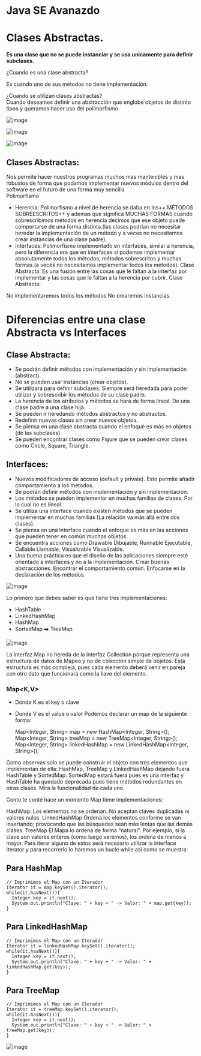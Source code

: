 # Java SE Avanazdo


# Clases Abstractas.

**Es una clase que no se puede instanciar y se usa unicamente para definir subclases.**

¿Cuando es una clase abstracta?  

Es cuando uno de sus métodos no tiene implementación.  

¿Cuando se utilizan clases abstractas?  
Cuando deseamos definir una abstracción que englobe objetos de distinto tipos y queramos hacer uso del polimorfismo.

![image](https://user-images.githubusercontent.com/31891276/140630910-646220bb-5d80-4a2d-9df5-04f75e74541a.png)


![image](https://user-images.githubusercontent.com/31891276/140630934-7308652f-b9e1-4475-ac9a-27ea29f01c3d.png)


![image](https://user-images.githubusercontent.com/31891276/140630936-9a97f848-f11e-4384-b0db-d59987ff3793.png)


## Clases Abstractas: 

Nos permite hacer nuestros programas muchos mas mantenibles y mas robustos de forma que podamos implementar nuevos módulos dentro del software en el futuro de una forma muy sencilla  
Polimorfismo  

* Herencia: Polimorfismo a nivel de herencia se daba en los++ MÉTODOS SOBREESCRITOS++ y ademas que significa MUCHAS FORMAS cuando sobrescribimos métodos en herencia decimos que ese objeto puede comportarse de una forma distinta.(las clases podrían no necesitar heredar la implementación de un método y a veces no necesitamos crear instancias de una clase padre).
* Interfaces: Polimorfismo implementado en interfaces, similar a herencia, pero la diferencia era que en interfaces si podemos implementar absolutamente todos los métodos, métodos sobrescritos y muchas formas.(a veces no necesitamos implementar todos los métodos).
Clase Abstracta: Es una fusión entre las cosas que le faltan a la interfaz por implementar y las cosas que le faltan a la herencia por cubrir.
Clase Abstracta:

No implementaremos todos los métodos
No crearemos instancias.



# Diferencias entre una clase Abstracta vs Interfaces  

## Clase Abstracta:  

+ Se podrán definir métodos con implementación y sin implementación (abstract).
+ No se pueden usar instancias (crear objetos).
+ Se utilizará para definir subclases. Siempre será heredada para poder utilizar y sobrescribir los métodos de su clase padre.
+ La herencia de los atributos y métodos se hará de forma líneal. De una clase padre a una clase hija.
+ Se pueden ir heredando métodos abstractos y no abstractos.
+ Redefinir nuevas clases sin crear nuevos objetos.
+ Se piensa en una clase abstracta cuando el enfoque es más en objetos (de las subclases).
+ Se pueden encontrar clases como Figure que se pueden crear clases como Circle, Square, Triangle.

## Interfaces:

+ Nuevos modificadores de acceso (default y private). Esto permite añadir comportamiento a los métodos.
+ Se podrán definir métodos con implementación y sin implementación.
+ Los métodos se pueden implementar en muchas familias de clases. Por lo cual no es líneal.
+ Se utiliza una interface cuando existen métodos que se pueden implementar en muchas familias (La relación va más allá entre dos clases).
+ Se piensa en una interface cuando el enfoque es más en las acciones que pueden tener en común muchos objetos.
+ Se encuentra acciones como Drawable Dibujable, Runnable Ejecutable, Callable Llamable, Visualizable Visualizable.
+ Una buena práctica es que el diseño de las aplicaciones siempre esté orientado a interfaces y no a la implementación. Crear buenas abstracciones. Encontrar el comportamiento común. Enfocarse en la declaración de los métodos.


![image](https://user-images.githubusercontent.com/31891276/141701592-a8bbd943-aaf0-4264-8b2a-660af77984e6.png)


Lo primero que debes saber es que tiene tres implementaciones:

+ HashTable
+ LinkedHashMap
+ HashMap
+ SortedMap ➡️ TreeMap

![image](https://user-images.githubusercontent.com/31891276/141701621-d8a970a1-3c74-4269-b919-9f5170d40ae2.png)  


La interfaz Map no hereda de la interfaz Collection porque representa una estructura de datos de Mapeo y no de colección simple de objetos. Esta estructura es más compleja, pues cada elemento deberá venir en pareja con otro dato que funcionará como la llave del elemento.  

### Map<K,V>  

+ Donde K es el key o clave
+ Donde V es el value o valor
 Podemos declarar un map de la siguiente forma:

    Map<Integer, String> map = new HashMap<Integer, String>();
    Map<Integer, String> treeMap = new TreeMap<Integer, String>();
    Map<Integer, String> linkedHashMap = new LinkedHashMap<Integer, String>();
    
Como observas solo se puede construir el objeto con tres elementos que implementan de ella: HashMap, TreeMap y LinkedHashMap dejando fuera HashTable y SortedMap. SortedMap estará fuera pues es una interfaz y HashTable ha quedado deprecada pues tiene métodos redundantes en otras clases. Mira la funcionalidad de cada uno.  

Como te conté hace un momento Map tiene implementaciones:  

HashMap: Los elementos no se ordenan. No aceptan claves duplicadas ni valores nulos.
LinkedHashMap Ordena los elementos conforme se van insertando; provocando que las búsquedas sean más lentas que las demás clases.
TreeMap El Mapa lo ordena de forma “natural”. Por ejemplo, si la clave son valores enteros (como luego veremos), los ordena de menos a mayor.
Para iterar alguno de estos será necesario utilizar la interface Iterator y para recorrerlo lo haremos un bucle while así como se muestra:

## Para HashMap

    // Imprimimos el Map con un Iterador
    Iterator it = map.keySet().iterator();
    while(it.hasNext()){
      Integer key = it.next();
      System.out.println("Clave: " + key + " -> Valor: " + map.get(key));
    }


## Para LinkedHashMap

    // Imprimimos el Map con un Iterador
    Iterator it = linkedHashMap.keySet().iterator();
    while(it.hasNext()){
      Integer key = it.next();
      System.out.println("Clave: " + key + " -> Valor: " + linkedHashMap.get(key));
    }
    
## Para TreeMap

    // Imprimimos el Map con un Iterador
    Iterator it = treeMap.keySet().iterator();
    while(it.hasNext()){
      Integer key = it.next();
      System.out.println("Clave: " + key + " -> Valor: " + treeMap.get(key));
    }
    


![image](https://user-images.githubusercontent.com/31891276/141701787-1efd837d-8f16-4ccf-95de-b3c09e4365c2.png)



